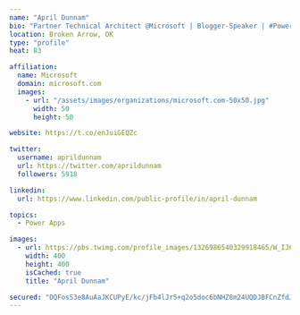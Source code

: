 ```yaml
---
name: "April Dunnam"
bio: "Partner Technical Architect @Microsoft | Blogger-Speaker | #PowerApps, #PowerAutomate, #Office365, #SharePoint | #WIT | #Karaoke Queen"
location: Broken Arrow, OK
type: "profile"
heat: 83

affiliation:
  name: Microsoft
  domain: microsoft.com
  images:
    - url: "/assets/images/organizations/microsoft.com-50x50.jpg"
      width: 50
      height: 50

website: https://t.co/enJuiGEQZc

twitter:
  username: aprildunnam
  url: https://twitter.com/aprildunnam
  followers: 5918

linkedin:
  url: https://www.linkedin.com/public-profile/in/april-dunnam

topics:
  - Power Apps

images:
  - url: https://pbs.twimg.com/profile_images/1326986540329918465/W_IJ6Ih2_400x400.jpg
    width: 400
    height: 400
    isCached: true
    title: "April Dunnam"

secured: "DQFosS3e8AuAaJKCUPyE/kc/jFb4lJr5+q2o5doc6bNHZ8m24UQDJBFCnZfdJorW4yme8MgpDMLAx6xERtNsng+1BmpIYevVhxQqdbotuuN0pNkKH9x5T4v28BvHa1SNA+0R1lBi7FvIkBbYA0138gKnHorWFI8r1+6RUNtQEYcsbVUOUQzQuYg6JjaUs97w0jq+YvgG1LEfvyAhb4aB40zCt18AA7M/bIv+4+Vs9rox0+z6qzWajYxSvUc6tnBJWr52WIn3nHx7KGnmX/y8ffLtWakslIdR4Nzu1X3evLCZDaE67kzxYTEaGEoXa/uNIic8lFK5MN10aAbBGO//FRnHmpl+Fj/wS/qtTSfgoGWOmw3TwJNBk1b1CzU1XqBkKca+g04qoIeXJjL3KY8qtvBykQ6GNXD9diInPBr++XE=;EGy1SPt5Z51j7brdDH6Ymw=="
---
```


